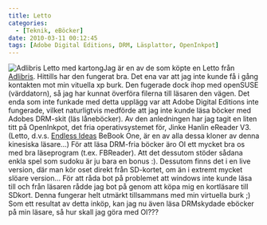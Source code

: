 ```yaml
---
title: Letto
categories:
  - [Teknik, eBöcker]
date: 2010-03-11 00:12:45
tags: [Adobe Digital Editions, DRM, Läsplattor, OpenInkpot]
---
```

![Adlibris Letto med kartong](https://www.dropbox.com/s/ewppg97ppx2zrfv/letto.png?dl=1)Jag är en av de som köpte en Letto från [Adlibris](http://www.adlibris.com/se/). Hittills har den fungerat bra. Det ena var att jag inte kunde få i gång kontakten mot min vituella xp burk. Den fugerade dock ihop med openSUSE (värddatorn), så jag har kunnat överföra filerna till läsaren den vägen. Det enda som inte funkade med detta upplägg var att Adobe Digital Editions inte fungerade, vilket naturligtvis medförde att jag inte kunde läsa böcker med Adobes DRM-skit (läs låneböcker). Av den anledningen har jag tagit en liten titt på OpenInkpot, det fria operativsystemet för, Jinke Hanlin eReader V3. (Letto, d.v.s. [Endless Ideas](http://mybebook.com/) BeBook One, är en av alla dessa kloner av denna kinesiska läsare...) För att läsa DRM-fria böcker äro OI ett mycket bra os med bra läseprogram (t.ex. FBReader). Att det dessutom stöder sådana enkla spel som sudoku är ju bara en bonus :). Dessutom finns det i en live version, där man kör oset direkt från SD-kortet, om än i extremt mycket slöare version... För att råda bot på problemet att windows inte kunde läsa till och från läsaren rådde jag bot på genom att köpa mig en kortläsare till SDkort. Denna fungerar helt utmärkt tillsammans med min virtuella burk ;) Som ett resultat av detta inköp, kan jag nu även läsa DRMskydade eböcker på min läsare, så hur skall jag göra med OI???
